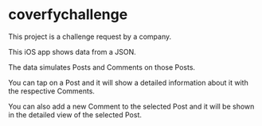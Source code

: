 # coverfychallenge

This project is a challenge request by a company.

This iOS app shows data from a JSON.

The data simulates Posts and Comments on those Posts.

You can tap on a Post and it will show a detailed information about it with the respective Comments.

You can also add a new Comment to the selected Post and it will be shown in the detailed view of the selected Post.
